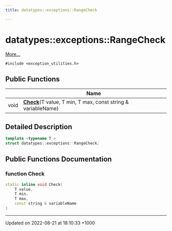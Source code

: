 ```yaml
---
title: datatypes::exceptions::RangeCheck

---
```


# datatypes::exceptions::RangeCheck



 [More...](#detailed-description)


`#include <exception_utilities.h>`

## Public Functions

|                | Name           |
| -------------- | -------------- |
| void | **[Check](/uchronia-ts-doc/cpp/Classes/structdatatypes_1_1exceptions_1_1RangeCheck/#function-check)**(T value, T min, T max, const string & variableName) |

## Detailed Description

```cpp
template <typename T >
struct datatypes::exceptions::RangeCheck;
```

## Public Functions Documentation

### function Check

```cpp
static inline void Check(
    T value,
    T min,
    T max,
    const string & variableName
)
```


-------------------------------

Updated on 2022-08-21 at 18:10:33 +1000